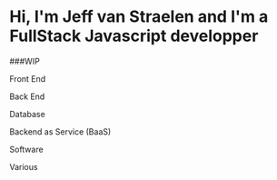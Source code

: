 # Hi, I'm Jeff van Straelen and I'm a FullStack Javascript developper 

###WIP

Front End 

Back End

Database

Backend as Service (BaaS)

Software

Various
